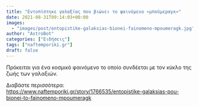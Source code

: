 ```yaml
---
title: "Εντοπίστηκε γαλαξίας που βιώνει το φαινόμενο «μπούμεραγκ»"
date: 2021-08-31T09:14:03+00:00
images:
  - "images/post/entopistike-galaksias-bionei-fainomeno-mpoumeragk.jpg"
author: "AstroBot"
categories: ["Ειδήσεις"]
tags: ["naftemporiki.gr"]
draft: false
---
```


Πρόκειται για ένα κοσμικό φαινόμενο το οποίο συνδέεται με τον κύκλο της ζωής των γαλαξιών.

Διαβάστε περισσότερα: https://www.naftemporiki.gr/story/1766535/entopistike-galaksias-pou-bionei-to-fainomeno-mpoumeragk
